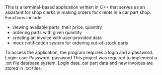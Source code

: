 This is a terminal-based application written in C++ that serves as 
an assistant for shop clerks in making orders for clients in a car part shop.
Functions include:
- viewing available parts, their price, quantity
- ordering parts with given quantity
- creating an invoice with user-provided data
- mock notification system for ordering out-of-stock parts

To access the application, the program requires a login and a password.
Login: user
Password: password
This project was required to implement a .txt file database system. Login data,
car part data and new invoices are stored in .txt files.
